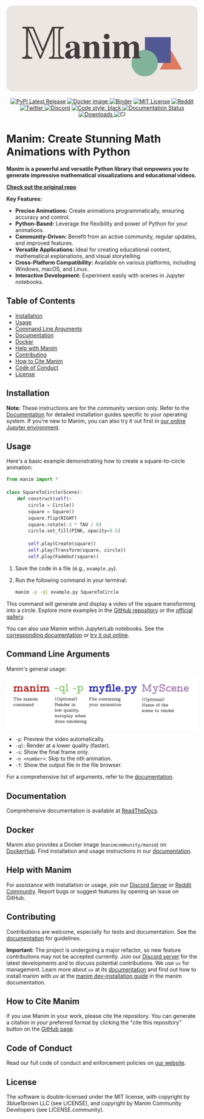 <p align="center">
    <a href="https://www.manim.community/"><img src="https://raw.githubusercontent.com/ManimCommunity/manim/main/logo/cropped.png" alt="Manim Community Logo"></a>
</p>

<p align="center">
    <a href="https://pypi.org/project/manim/"><img src="https://img.shields.io/pypi/v/manim.svg?style=flat&logo=pypi" alt="PyPI Latest Release"></a>
    <a href="https://hub.docker.com/r/manimcommunity/manim"><img src="https://img.shields.io/docker/v/manimcommunity/manim?color=%23099cec&label=docker%20image&logo=docker" alt="Docker image"> </a>
    <a href="https://mybinder.org/v2/gh/ManimCommunity/jupyter_examples/HEAD?filepath=basic_example_scenes.ipynb"><img src="https://mybinder.org/badge_logo.svg" alt="Binder"></a>
    <a href="http://choosealicense.com/licenses/mit/"><img src="https://img.shields.io/badge/license-MIT-red.svg?style=flat" alt="MIT License"></a>
    <a href="https://www.reddit.com/r/manim/"><img src="https://img.shields.io/reddit/subreddit-subscribers/manim.svg?color=orange&label=reddit&logo=reddit" alt="Reddit"></a>
    <a href="https://twitter.com/manim_community/"><img src="https://img.shields.io/twitter/url/https/twitter.com/cloudposse.svg?style=social&label=Follow%20%40manim_community" alt="Twitter">
    <a href="https://www.manim.community/discord/"><img src="https://img.shields.io/discord/581738731934056449.svg?label=discord&color=yellow&logo=discord" alt="Discord"></a>
    <a href="https://github.com/psf/black"><img src="https://img.shields.io/badge/code%20style-black-000000.svg" alt="Code style: black">
    <a href="https://docs.manim.community/"><img src="https://readthedocs.org/projects/manimce/badge/?version=latest" alt="Documentation Status"></a>
    <a href="https://pepy.tech/project/manim"><img src="https://pepy.tech/badge/manim/month?" alt="Downloads"> </a>
    <img src="https://github.com/ManimCommunity/manim/workflows/CI/badge.svg" alt="CI">
</p>

# Manim: Create Stunning Math Animations with Python

**Manim is a powerful and versatile Python library that empowers you to generate impressive mathematical visualizations and educational videos.**

**[Check out the original repo](https://github.com/ManimCommunity/manim)**

**Key Features:**

*   **Precise Animations:** Create animations programmatically, ensuring accuracy and control.
*   **Python-Based:** Leverage the flexibility and power of Python for your animations.
*   **Community-Driven:** Benefit from an active community, regular updates, and improved features.
*   **Versatile Applications:** Ideal for creating educational content, mathematical explanations, and visual storytelling.
*   **Cross-Platform Compatibility:** Available on various platforms, including Windows, macOS, and Linux.
*   **Interactive Development:** Experiment easily with scenes in Jupyter notebooks.

## Table of Contents

*   [Installation](#installation)
*   [Usage](#usage)
*   [Command Line Arguments](#command-line-arguments)
*   [Documentation](#documentation)
*   [Docker](#docker)
*   [Help with Manim](#help-with-manim)
*   [Contributing](#contributing)
*   [How to Cite Manim](#how-to-cite-manim)
*   [Code of Conduct](#code-of-conduct)
*   [License](#license)

## Installation

**Note:** These instructions are for the community version only. Refer to the [Documentation](https://docs.manim.community/en/stable/installation.html) for detailed installation guides specific to your operating system. If you're new to Manim, you can also try it out first in [our online Jupyter environment](https://try.manim.community/).

## Usage

Here's a basic example demonstrating how to create a square-to-circle animation:

```python
from manim import *

class SquareToCircle(Scene):
    def construct(self):
        circle = Circle()
        square = Square()
        square.flip(RIGHT)
        square.rotate(-3 * TAU / 8)
        circle.set_fill(PINK, opacity=0.5)

        self.play(Create(square))
        self.play(Transform(square, circle))
        self.play(FadeOut(square))
```

1.  Save the code in a file (e.g., `example.py`).
2.  Run the following command in your terminal:

    ```bash
    manim -p -ql example.py SquareToCircle
    ```

This command will generate and display a video of the square transforming into a circle.  Explore more examples in the [GitHub repository](example_scenes) or the [official gallery](https://docs.manim.community/en/stable/examples.html).

You can also use Manim within JupyterLab notebooks.  See the [corresponding documentation](https://docs.manim.community/en/stable/reference/manim.utils.ipython_magic.ManimMagic.html) or [try it out online](https://mybinder.org/v2/gh/ManimCommunity/jupyter_examples/HEAD?filepath=basic_example_scenes.ipynb).

## Command Line Arguments

Manim's general usage:

![manim-illustration](https://raw.githubusercontent.com/ManimCommunity/manim/main/docs/source/_static/command.png)

*   `-p`: Preview the video automatically.
*   `-ql`: Render at a lower quality (faster).
*   `-s`: Show the final frame only.
*   `-n <number>`: Skip to the nth animation.
*   `-f`: Show the output file in the file browser.

For a comprehensive list of arguments, refer to the [documentation](https://docs.manim.community/en/stable/guides/configuration.html).

## Documentation

Comprehensive documentation is available at [ReadTheDocs](https://docs.manim.community/).

## Docker

Manim also provides a Docker image (`manimcommunity/manim`) on [DockerHub](https://hub.docker.com/r/manimcommunity/manim).  Find installation and usage instructions in our [documentation](https://docs.manim.community/en/stable/installation/docker.html).

## Help with Manim

For assistance with installation or usage, join our [Discord Server](https://www.manim.community/discord/) or [Reddit Community](https://www.reddit.com/r/manim/).  Report bugs or suggest features by opening an issue on GitHub.

## Contributing

Contributions are welcome, especially for tests and documentation.  See the [documentation](https://docs.manim.community/en/stable/contributing.html) for guidelines.

**Important:** The project is undergoing a major refactor, so new feature contributions may not be accepted currently.  Join our [Discord server](https://www.manim.community/discord/) for the latest developments and to discuss potential contributions.  We use `uv` for management. Learn more about `uv` at its [documentation](https://docs.astral.sh/uv/) and find out how to install manim with uv at the [manim dev-installation guide](https://docs.manim.community/en/latest/contributing/development.html) in the manim documentation.

## How to Cite Manim

If you use Manim in your work, please cite the repository. You can generate a citation in your preferred format by clicking the "cite this repository" button on the [GitHub page](https://github.com/ManimCommunity/manim).

## Code of Conduct

Read our full code of conduct and enforcement policies on [our website](https://docs.manim.community/en/stable/conduct.html).

## License

The software is double-licensed under the MIT license, with copyright by 3blue1brown LLC (see LICENSE), and copyright by Manim Community Developers (see LICENSE.community).